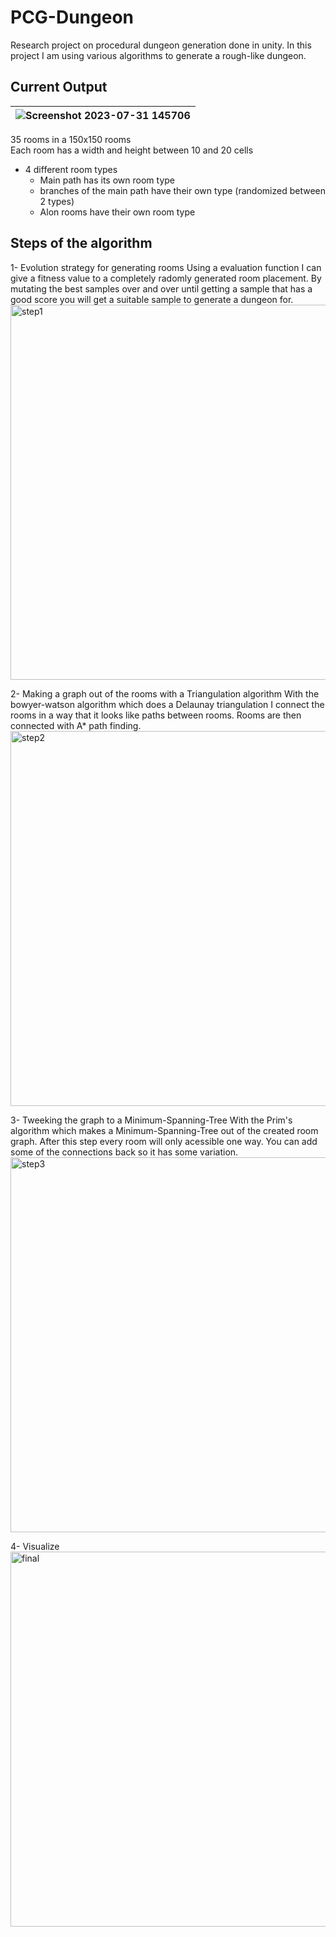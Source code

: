# PCG-Dungeon

Research project on procedural dungeon generation done in unity.
In this project I am using various algorithms to generate a rough-like dungeon.

## Current Output
| ![Screenshot 2023-07-31 145706](https://github.com/manijs82/PCG-Dungeon/assets/57400375/63639277-7ddb-4abd-b198-151e6b7d61d2) | 
|:--:| 
35 rooms in a 150x150 rooms <br>
Each room has a width and height between 10 and 20 cells
- 4 different room types
  - Main path has its own room type
  - branches of the main path have their own type (randomized between 2 types)
  - Alon rooms have their own room type

## Steps of the algorithm

1- Evolution strategy for generating rooms
Using a evaluation function I can give a fitness value to a completely radomly generated room placement.
By mutating the best samples over and over until getting a sample that has a good score you will get a suitable sample to generate a dungeon for. <br> 
<img src="https://user-images.githubusercontent.com/57400375/230924478-20ff97cc-2c19-4dea-9e35-ea9ddccb3064.png" alt="step1" width="600"/> <br>

2- Making a graph out of the rooms with a Triangulation algorithm
With the bowyer-watson algorithm which does a Delaunay triangulation I connect the rooms in a way that it looks like paths between rooms.
Rooms are then connected with A* path finding. <br>
<img src="https://user-images.githubusercontent.com/57400375/230924690-4fd772ca-e73c-4b05-80e6-71799fba1f91.png" alt="step2" width="600"/> <br>

3- Tweeking the graph to a Minimum-Spanning-Tree
With the Prim's algorithm which makes a Minimum-Spanning-Tree out of the created room graph. After this step every room will only acessible one way.
You can add some of the connections back so it has some variation. <br>
<img src="https://user-images.githubusercontent.com/57400375/230924829-3094effd-a2b4-4390-8a94-62cfe7b3dccf.png" alt="step3" width="600"/> <br>

4- Visualize <br>
<img src="https://user-images.githubusercontent.com/57400375/230924879-4f9c1de1-1f9b-4ebf-a5a8-1ee8db7efa78.png" alt="final" width="600"/> <br>
